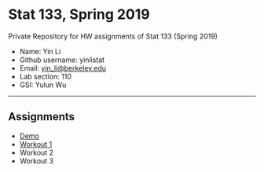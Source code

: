 # Stat 133, Spring 2019

Private Repository for HW assignments of Stat 133 (Spring 2019)

- Name: Yin Li
- Github username: yinlistat
- Email: yin_li@berkeley.edu
- Lab section: 110
- GSI: Yulun Wu

-----

## Assignments

- [Demo](demo)
- [Workout 1](workout1)
- Workout 2
- Workout 3


